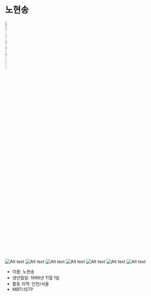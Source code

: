 # 노현송
<img src="https://mblogthumb-phinf.pstatic.net/MjAyNDAxMDdfMjcx/MDAxNzA0NjI4MTE2Njcx.Xr-xeR_KhXWrBn1lKWe2cnj6aTecPUIlJSSz0q1LY_kg.DcQg5_dYJmC90PVQaaGfANJX-2S0TrfLtfeQX7HXS-8g.JPEG.qlrqod527/IMG_6206.JPG?type=w800" width="10%" height="20%" alt="남해 바다에서"></img>   
![Alt text](https://img.shields.io/badge/LinkedIn-0077B5?style=for-the-badge&logo=linkedin&logoColor=white)
![Alt text](https://img.shields.io/badge/Instagram-E4405F?style=for-the-badge&logo=instagram&logoColor=white)
![Alt text](https://img.shields.io/badge/Spotify-1ED760?&style=for-the-badge&logo=spotify&logoColor=white)
![Alt text](https://img.shields.io/badge/McDonald's-FBC817?style=for-the-badge&logo=McDonald's&logoColor=white)
![Alt text]()
![Alt text]()
![Alt text]()

* 이름: 노현송<br>
* 생년월일: 1996년 11월 1일
* 활동 지역: 인천/서울
* MBTI:ISTP

